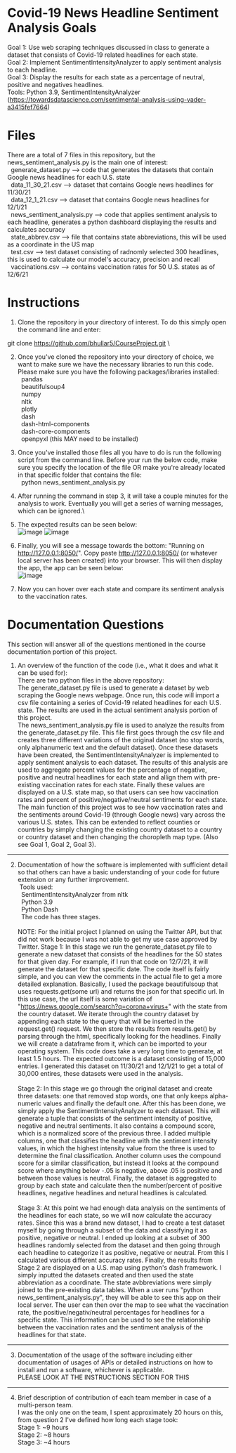 # Covid-19 News Headline Sentiment Analysis Goals

Goal 1: Use web scraping techniques discussed in class to generate a dataset that consists of Covid-19 related headlines for each state. \
Goal 2: Implement SentimentIntensityAnalyzer to apply sentiment analysis to each headline. \
Goal 3: Display the results for each state as a percentage of neutral, positive and negatives headlines. \
Tools: Python 3.9, SentimentIntensityAnalyzer (https://towardsdatascience.com/sentimental-analysis-using-vader-a3415fef7664)

# Files

There are a total of 7 files in this repository, but the news_sentiment_analysis.py is the main one of interest:  <br/>
  &nbsp; generate_dataset.py --> code that generates the datasets that contain Google news headlines for each U.S. state<br/>
  &nbsp; data_11_30_21.csv  --> dataset that contains Google news headlines for 11/30/21  <br/>
  &nbsp; data_12_1_21.csv --> dataset that contains Google news headlines for 12/1/21  <br/>
  &nbsp; news_sentiment_analysis.py --> code that applies sentiment analysis to each headline, generates a python dashboard displaying the results and calculates accuracy <br/>
  &nbsp; state_abbrev.csv --> file that contains state abbreviations, this will be used as a coordinate in the US map   <br/>
  &nbsp; test.csv --> test dataset consisting of radnomly selected 300 headlines, this is used to calculate our model's accuracy, precision and recall  <br/>
  &nbsp; vaccinations.csv --> contains vaccination rates for 50 U.S. states as of 12/6/21 <br/>
  
# Instructions 

1. Clone the repository in your directory of interest. To do this simply open the command line and enter:

 git clone https://github.com/bhullar5/CourseProject.git \
 
2. Once you've cloned the repository into your directory of choice, we want to make sure we have the necessary libraries to run this code. Please make sure you have the following packages/libraries installed:\
&nbsp; pandas\
&nbsp; beautifulsoup4\
&nbsp; numpy\
&nbsp; nltk\
&nbsp; plotly\
&nbsp; dash  \
&nbsp; dash-html-components\
&nbsp; dash-core-components\
&nbsp; openpyxl (this MAY need to be installed)

3. Once you've installed those files all you have to do is run the following script from the command line. Before your run the below code, make sure you specify the location of the file OR make you're already located in that specific folder that contains the file: \
&nbsp; python news_sentiment_analysis.py

4. After running the command in step 3, it will take a couple minutes for the analysis to work. Eventually you will get a series of warning messages, which can be ignored.\
 
5. The expected results can be seen below:\
![image](https://user-images.githubusercontent.com/90154703/145348477-6f299136-7864-4be7-b448-51e55e31df96.png)
![image](https://user-images.githubusercontent.com/90154703/145350541-175ef2a0-4d0b-463c-910e-19103788136d.png)

6. Finally, you will see a message towards the bottom: "Running on http://127.0.0.1:8050/". Copy paste http://127.0.0.1:8050/ (or whatever local server has been created) into your browser. This will then display the app, the app can be seen below:\
![image](https://user-images.githubusercontent.com/90154703/145350692-904e9969-6832-4adb-a45e-1ad30c4dc578.png)

7. Now you can hover over each state and compare its sentiment analysis to the vaccination rates. 

# Documentation Questions

This section will answer all of the questions mentioned in the course documentation portion of this project.

1) An overview of the function of the code (i.e., what it does and what it can be used for):\
There are two python files in the above repository:\
The generate_dataset.py file is used to generate a dataset by web scraping the Google news webpage. Once run, this code will import a csv file containing a series of Covid-19 related headlines for each U.S. state. The results are used in the actual sentiment analysis portion of this project. \
The news_sentiment_analysis.py file is used to analyze the results from the generate_dataset.py file. This file first goes through the csv file and creates three different variations of the original dataset (no stop words, only alphanumeric text and the default dataset). Once these datasets have been created, the SentimentIntensityAnalyzer is implemented to apply sentiment analysis to each dataset. The results of this analysis are used to aggregate percent values for the percentage of negative, positive and neutral headlines for each state and allign them with pre-existing vaccination rates for each state. Finally these values are displayed on a U.S. state map, so that users can see how vaccination rates and percent of positive/negative/neutral sentiments for each state. \
The main function of this project was to see how vaccination rates and the sentiments around Covid-19 (through Google news) vary across the various U.S. states. This can be extended to reflect counties or countries by simply changing the existing country dataset to a country or country dataset and then changing the choropleth map type. (Also see Goal 1, Goal 2, Goal 3).
----
2) Documentation of how the software is implemented with sufficient detail so that others can have a basic understanding of your code for future extension or any further improvement. \
&nbsp;Tools used: \
&nbsp;&nbsp;SentimentIntensityAnalyzer from nltk\
&nbsp;&nbsp;Python 3.9\
&nbsp;&nbsp;Python Dash\
&nbsp;&nbsp;The code has three stages.\
 \
NOTE: For the initial project I planned on using the Twitter API, but that did not work because I was not able to get my use case approved by Twitter. 
Stage 1: In this stage we run the generate_dataset.py file to generate a new dataset that consists of the headlines for the 50 states for that given day. For example, if I run that code on 12/7/21, it will generate the dataset for that specific date. The code itself is fairly simple, and you can view the comments in the actual file to get a more detailed explanation. Basically, I used the package beautifulsoup that uses requests.get(some url) and returns the json for that specific url. In this use case, the url itself is some variation of "https://news.google.com/search?q=corona+virus+" with the state from the country dataset. We iterate through the country dataset by appending each state to the query that will be inserted in the request.get() request. We then store the results from results.get() by parsing through the html, specifically looking for the headlines. Finally we will create a dataframe from it, which can be imported to your operating system. This code does take a very long time to generate, at least 1.5 hours. The expected outcome is a dataset consisting of 15,000 entries. I generated this dataset on 11/30/21 and 12/1/21 to get a total of 30,000 entires, these datasets were used in the analysis. \
 \
Stage 2: In this stage we go through the original dataset and create three datasets: one that removed stop words, one that only keeps alpha-numeric values and finally the default one. After this has been done, we simply apply the SentimentIntensityAnalyzer to each dataset. This will generate a tuple that consists of the sentiment intensity of positive, negative and neutral sentiments. It also contains a compound score, which is a normalized score of the previous three. I added multiple columns, one that classifies the headline with the sentiment intensity values, in which the highest intensity value from the three is used to determine the final classification. Another column uses the compound score for a similar classification, but instead it looks at the compound score where anything below -.05 is negative, above .05 is positive and between those values is neutral. Finally, the dataset is aggregated to group by each state and calculate then the number/percent of positive headlines, negative headlines and netural headlines is calculated. \
 \
Stage 3: At this point we had enough data analysis on the sentiments of the headlines for each state, so we will now calculate the accuracy rates. Since this was a brand new dataset, I had to create a test dataset myself by going through a subset of the data and classifying it as positive, negative or neutral. I ended up looking at a subset of 300 headlines randomly selected from the dataset and then going through each headline to categorize it as positive, negative or neutral. From this I calculated various different accuracy rates. Finally, the results from Stage 2 are displayed on a U.S. map using python's dash framework. I simply inputted the datasets created and then used the state abbreviation as a coordinate. The state avbbreviations were simply joined to the pre-existing data tables. When a user runs "python news_sentiment_analysis.py", they will be able to see this app on their local server. The user can then over the map to see what the vaccination rate, the positive/negativ/neutral percentages for headlines for a specific state. This information can be used to see the relationship between the vaccination rates and the sentiment analysis of the headlines for that state.

----
3) Documentation of the usage of the software including either documentation of usages of APIs or detailed instructions on how to install and run a software, whichever is applicable.\
PLEASE LOOK AT THE INSTRUCTIONS SECTION FOR THIS
----
4) Brief description of contribution of each team member in case of a multi-person team.\
I was the only one on the team, I spent approximately 20 hours on this, from question 2 I've defined how long each stage took:\
Stage 1: ~9 hours\
Stage 2: ~8 hours\
Stage 3: ~4 hours
